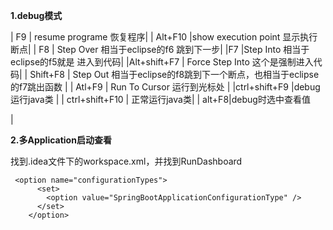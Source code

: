 **1.debug模式**

| F9 | resume programe 恢复程序|
| Alt+F10 |show execution point 显示执行断点|
| F8 | Step Over 相当于eclipse的f6      跳到下一步|
|F7  |Step Into 相当于eclipse的f5就是  进入到代码|
|Alt+shift+F7  | Force Step Into 这个是强制进入代码|
| Shift+F8  | Step Out  相当于eclipse的f8跳到下一个断点，也相当于eclipse的f7跳出函数 |
| Atl+F9 | Run To Cursor 运行到光标处 |
|ctrl+shift+F9  |debug运行java类  |
| ctrl+shift+F10 | 正常运行java类|
|
alt+F8|debug时选中查看值

|
            

       

            

            

  

     

        

   

  

        

**2.多Application启动查看**

找到.idea文件下的workspace.xml，并找到RunDashboard

```
 <option name="configurationTypes">
      <set>
        <option value="SpringBootApplicationConfigurationType" />
      </set>
    </option>
```



